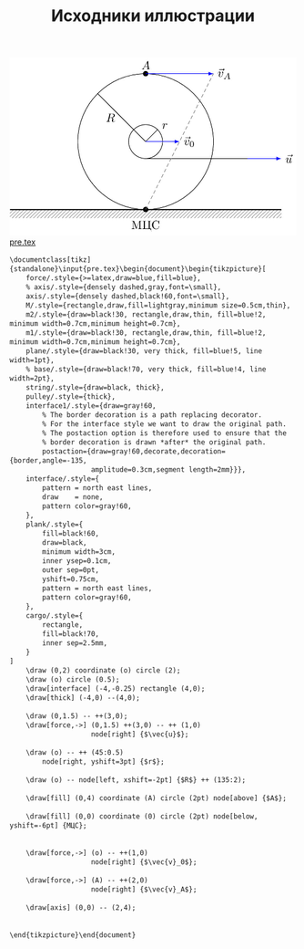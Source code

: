 ﻿---
title: "Исходники иллюстрации"
type: "notpost"
---
<a class="imag2" href="/cook/gallery/tikzpicture_88af2314982f609eabfecd73c6b34716.tex"><img src="/cook/gallery/tikzpicture_88af2314982f609eabfecd73c6b34716.pdf.jpg" alt=""></a>
<a href="/cook/gallery/pre">pre.tex</a>
<pre><code class="language-latex">\documentclass[tikz]{standalone}\input{pre.tex}\begin{document}\begin{tikzpicture}[
    force/.style={>=latex,draw=blue,fill=blue},
    % axis/.style={densely dashed,gray,font=\small},
    axis/.style={densely dashed,black!60,font=\small},
    M/.style={rectangle,draw,fill=lightgray,minimum size=0.5cm,thin},
    m2/.style={draw=black!30, rectangle,draw,thin, fill=blue!2, minimum width=0.7cm,minimum height=0.7cm},
    m1/.style={draw=black!30, rectangle,draw,thin, fill=blue!2, minimum width=0.7cm,minimum height=0.7cm},
    plane/.style={draw=black!30, very thick, fill=blue!5, line width=1pt},
    % base/.style={draw=black!70, very thick, fill=blue!4, line width=2pt},
    string/.style={draw=black, thick},
    pulley/.style={thick},
    interface1/.style={draw=gray!60,
        % The border decoration is a path replacing decorator. 
        % For the interface style we want to draw the original path.
        % The postaction option is therefore used to ensure that the
        % border decoration is drawn *after* the original path.
        postaction={draw=gray!60,decorate,decoration={border,angle=-135,
                    amplitude=0.3cm,segment length=2mm}}},
    interface/.style={
        pattern = north east lines,
        draw    = none,
        pattern color=gray!60,          
    },
    plank/.style={
        fill=black!60, 
        draw=black,
        minimum width=3cm,
        inner ysep=0.1cm,
        outer sep=0pt,
        yshift=0.75cm,
        pattern = north east lines,
        pattern color=gray!60, 
    },
    cargo/.style={
        rectangle,
        fill=black!70,              
        inner sep=2.5mm,
    }
]
	\draw (0,2) coordinate (o) circle (2); 
	\draw (o) circle (0.5); 
	\draw[interface] (-4,-0.25) rectangle (4,0);
	\draw[thick] (-4,0) --(4,0);

	\draw (0,1.5) -- ++(3,0);
	\draw[force,->] (0,1.5) ++(3,0) -- ++ (1,0) 
					node[right] {$\vec{u}$};

	\draw (o) -- ++ (45:0.5)
		node[right, yshift=3pt] {$r$};

	\draw (o) -- node[left, xshift=-2pt] {$R$} ++ (135:2);

	\draw[fill] (0,4) coordinate (A) circle (2pt) node[above] {$A$};

	\draw[fill] (0,0) coordinate (0) circle (2pt) node[below, yshift=-6pt] {МЦС};


	\draw[force,->] (o) -- ++(1,0)
					node[right] {$\vec{v}_0$};

	\draw[force,->] (A) -- ++(2,0)
					node[right] {$\vec{v}_A$};

	\draw[axis] (0,0) -- (2,4);


\end{tikzpicture}\end{document}</code></pre>